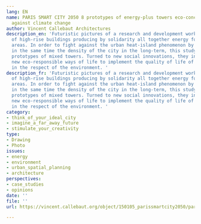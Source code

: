```yaml
---
lang: EN
name: PARIS SMART CITY 2050 8 prototypes of energy-plus towers eco-conceived to fight
  against climate change
author: Vincent Callebaut Architectures
description_en: 'Futuristic pictures of a research and development work on the integration
  of high-rise buildings producing by solidarity all together energy for the surrounding
  areas. In order to fight against the urban heat-island phenomenon by increasing
  in the same time the density of the city in the long-term, this study presents 8
  prototypes of mixed towers. Turned to new social innovations, they invent first
  new eco-responsible ways of life to implement the quality of life of the city-dwellers
  in the respect of the environment. '
description_fr: 'Futuristic pictures of a research and development work on the integration
  of high-rise buildings producing by solidarity all together energy for the surrounding
  areas. In order to fight against the urban heat-island phenomenon by increasing
  in the same time the density of the city in the long-term, this study presents 8
  prototypes of mixed towers. Turned to new social innovations, they invent first
  new eco-responsible ways of life to implement the quality of life of the city-dwellers
  in the respect of the environment. '
category:
- think_of_your_ideal_city
- imagine_a_far_away_future
- stimulate_your_creativity
type:
- Drawing
- Photo
issues:
- energy
- environment
- urban_spatial_planning
- architecture
perspectives:
- case_studies
- opinions
date: ''
file: ''
url: https://vincent.callebaut.org/object/150105_parissmartcity2050/parissmartcity2050/projects

---
```

